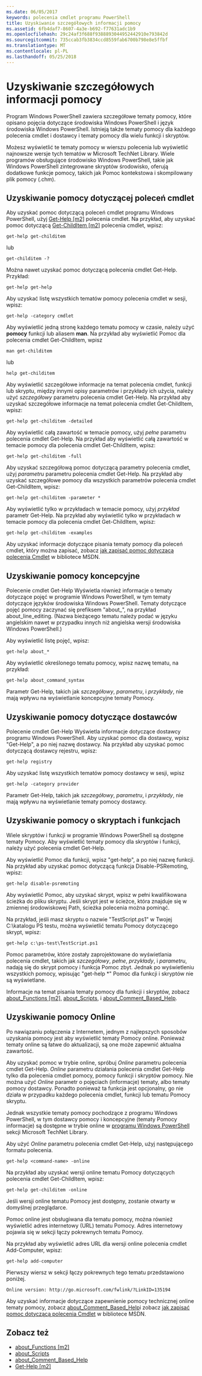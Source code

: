 ```yaml
---
ms.date: 06/05/2017
keywords: polecenia cmdlet programu PowerShell
title: Uzyskiwanie szczegółowych informacji pomocy
ms.assetid: 6fb4daf7-8607-4a3e-b692-f77631adc1b9
ms.openlocfilehash: 29c24af3f688f9388893044952442910e793842d
ms.sourcegitcommit: 735ccab3fb3834ccd8559fab6700b798e8e5ffbf
ms.translationtype: MT
ms.contentlocale: pl-PL
ms.lasthandoff: 05/25/2018
---
```

# <a name="getting-detailed-help-information"></a>Uzyskiwanie szczegółowych informacji pomocy
Program Windows PowerShell zawiera szczegółowe tematy pomocy, które opisano pojęcia dotyczące środowiska Windows PowerShell i język środowiska Windows PowerShell. Istnieją także tematy pomocy dla każdego polecenia cmdlet i dostawcy i tematy pomocy dla wielu funkcji i skryptów.

Możesz wyświetlić te tematy pomocy w wierszu polecenia lub wyświetlić najnowsze wersje tych tematów w Microsoft TechNet Library. Wiele programów obsługujące środowisko Windows PowerShell, takie jak Windows PowerShell zintegrowane skryptów środowisko, oferują dodatkowe funkcje pomocy, takich jak Pomoc kontekstowa i skompilowany plik pomocy (.chm).

## <a name="getting-help-for-cmdlets"></a>Uzyskiwanie pomocy dotyczącej poleceń cmdlet
Aby uzyskać pomoc dotyczącą poleceń cmdlet programu Windows PowerShell, użyj [Get-Help [m2]](https://technet.microsoft.com/library/2d7fe1b4-0025-4580-a911-d81922dd6cd2) polecenia cmdlet. Na przykład, aby uzyskać pomoc dotyczącą [Get-ChildItem [m2]](https://technet.microsoft.com/library/4b270d63-c995-45b8-b5b4-3f8887efbfcc) polecenia cmdlet, wpisz:

```
get-help get-childitem
```

lub

```
get-childitem -?
```

Można nawet uzyskać pomoc dotyczącą polecenia cmdlet Get-Help. Przykład:

```
get-help get-help
```

Aby uzyskać listę wszystkich tematów pomocy polecenia cmdlet w sesji, wpisz:

```
get-help -category cmdlet
```

Aby wyświetlić jedną stronę każdego tematu pomocy w czasie, należy użyć **pomocy** funkcji lub aliasem **man**. Na przykład aby wyświetlić Pomoc dla polecenia cmdlet Get-ChildItem, wpisz

```
man get-childitem
```

lub

```
help get-childitem
```

Aby wyświetlić szczegółowe informacje na temat polecenia cmdlet, funkcji lub skryptu, między innymi opisy parametrów i przykłady ich użycia, należy użyć *szczegółowy* parametru polecenia cmdlet Get-Help. Na przykład aby uzyskać szczegółowe informacje na temat polecenia cmdlet Get-ChildItem, wpisz:

```
get-help get-childitem -detailed
```

Aby wyświetlić całą zawartość w temacie pomocy, użyj *pełne* parametru polecenia cmdlet Get-Help. Na przykład aby wyświetlić całą zawartość w temacie pomocy dla polecenia cmdlet Get-ChildItem, wpisz:

```
get-help get-childitem -full
```

Aby uzyskać szczegółową pomoc dotyczącą parametry polecenia cmdlet, użyj *parametru* parametru polecenia cmdlet Get-Help. Na przykład aby uzyskać szczegółowe pomocy dla wszystkich parametrów polecenia cmdlet Get-ChildItem, wpisz:

```
get-help get-childitem -parameter *
```

Aby wyświetlić tylko w przykładach w temacie pomocy, użyj *przykład* parametr Get-Help. Na przykład aby wyświetlić tylko w przykładach w temacie pomocy dla polecenia cmdlet Get-ChildItem, wpisz:

```
get-help get-childitem -examples
```

Aby uzyskać informacje dotyczące pisania tematy pomocy dla poleceń cmdlet, który można zapisać, zobacz [jak zapisać pomoc dotyczącą polecenia Cmdlet](https://go.microsoft.com/fwlink/?LinkID=123415) w bibliotece MSDN.

## <a name="getting-conceptual-help"></a>Uzyskiwanie pomocy koncepcyjne
Polecenie cmdlet Get-Help Wyświetla również informacje o tematy dotyczące pojęć w programie Windows PowerShell, w tym tematy dotyczące języków środowiska Windows PowerShell. Tematy dotyczące pojęć pomocy zaczynać się prefiksem "about_", na przykład about_line_editing. (Nazwa bieżącego tematu należy podać w języku angielskim nawet w przypadku innych niż angielska wersji środowiska Windows PowerShell.)

Aby wyświetlić listę pojęć, wpisz:

```
get-help about_*
```

Aby wyświetlić określonego tematu pomocy, wpisz nazwę tematu, na przykład:

```
get-help about_command_syntax
```

Parametr Get-Help, takich jak *szczegółowy*, *parametru*, i *przykłady*, nie mają wpływu na wyświetlanie koncepcyjne tematy Pomocy.

## <a name="getting-help-about-providers"></a>Uzyskiwanie pomocy dotyczące dostawców
Polecenie cmdlet Get-Help Wyświetla informacje dotyczące dostawcy programu Windows PowerShell. Aby uzyskać pomoc dla dostawcy, wpisz "Get-Help", a po niej nazwę dostawcy. Na przykład aby uzyskać pomoc dotyczącą dostawcy rejestru, wpisz:

```
get-help registry
```

Aby uzyskać listę wszystkich tematów pomocy dostawcy w sesji, wpisz

```
get-help -category provider
```

Parametr Get-Help, takich jak *szczegółowy*, *parametru*, i *przykłady*, nie mają wpływu na wyświetlanie tematy pomocy dostawcy.

## <a name="getting-help-about-scripts-and-functions"></a>Uzyskiwanie pomocy o skryptach i funkcjach
Wiele skryptów i funkcji w programie Windows PowerShell są dostępne tematy Pomocy. Aby wyświetlić tematy pomocy dla skryptów i funkcji, należy użyć polecenia cmdlet Get-Help.

Aby wyświetlić Pomoc dla funkcji, wpisz "get-help", a po niej nazwę funkcji. Na przykład aby uzyskać pomoc dotyczącą funkcja Disable-PSRemoting, wpisz:

```
get-help disable-psremoting
```

Aby wyświetlić Pomoc, aby uzyskać skrypt, wpisz w pełni kwalifikowana ścieżka do pliku skryptu. Jeśli skrypt jest w ścieżce, która znajduje się w zmiennej środowiskowej Path, ścieżka polecenia można pominąć.

Na przykład, jeśli masz skryptu o nazwie "TestScript.ps1" w Twojej C:\\katalogu PS testu, można wyświetlić tematu Pomocy dotyczącego skrypt, wpisz:

```
get-help c:\ps-test\TestScript.ps1
```

Pomoc parametrów, które zostały zaprojektowane do wyświetlania polecenia cmdlet, takich jak *szczegółowy*, *pełne*, *przykłady*, i *parametru*, nadają się do skrypt pomocy i funkcja Pomoc zbyt. Jednak po wyświetleniu wszystkich pomocy, wpisując "get-help \*" Pomoc dla funkcji i skryptów nie są wyświetlane.

Informacje na temat pisania tematy pomocy dla funkcji i skryptów, zobacz [about_Functions [m2]](https://technet.microsoft.com/library/61d40692-5300-4de9-a9b5-bae31815e105), [about_Scripts](https://technet.microsoft.com/library/7dc08334-dcfe-450b-b949-0554855623af), i [about_Comment_Based_Help](https://technet.microsoft.com/library/99a81ccc-21a0-49ec-a1b3-9efe2b4c0bbf).

## <a name="getting-help-online"></a>Uzyskiwanie pomocy Online
Po nawiązaniu połączenia z Internetem, jednym z najlepszych sposobów uzyskania pomocy jest aby wyświetlić tematy Pomocy online. Ponieważ tematy online są łatwe do aktualizacji, są one może zapewnić aktualna zawartość.

Aby uzyskać pomoc w trybie online, spróbuj *Online* parametru polecenia cmdlet Get-Help. *Online* parametru działania polecenia cmdlet Get-Help tylko dla polecenia cmdlet pomocy, pomocy funkcji i skryptów pomocy. Nie można użyć *Online* parametr o pojęciach (informacje) tematy, albo tematy pomocy dostawcy. Ponadto ponieważ ta funkcja jest opcjonalny, go nie działa w przypadku każdego polecenia cmdlet, funkcji lub tematu Pomocy skryptu.

Jednak wszystkie tematy pomocy pochodzące z programu Windows PowerShell, w tym dostawcy pomocy i koncepcyjne (tematy Pomocy informacje) są dostępne w trybie online w [programu Windows PowerShell](http://go.microsoft.com/fwlink/?LinkID=107116) sekcji Microsoft TechNet Library.

Aby użyć *Online* parametru polecenia cmdlet Get-Help, użyj następującego formatu polecenia.

```
get-help <command-name> -online
```

Na przykład aby uzyskać wersji online tematu Pomocy dotyczących polecenia cmdlet Get-ChildItem, wpisz:

```
get-help get-childitem -online
```

Jeśli wersji online tematu Pomocy jest dostępny, zostanie otwarty w domyślnej przeglądarce.

Pomoc online jest obsługiwana dla tematu pomocy, można również wyświetlić adres internetowy (URL) tematu Pomocy. Adres internetowy pojawia się w sekcji łączy pokrewnych tematu Pomocy.

Na przykład aby wyświetlić adres URL dla wersji online polecenia cmdlet Add-Computer, wpisz:

```
get-help add-computer
```

Pierwszy wiersz w sekcji łączy pokrewnych tego tematu przedstawiono poniżej.

```
Online version: http://go.microsoft.com/fwlink/?LinkID=135194
```

Aby uzyskać informacje dotyczące zapewnienie pomocy technicznej online tematy pomocy, zobacz [about_Comment_Based_Help](https://technet.microsoft.com/library/99a81ccc-21a0-49ec-a1b3-9efe2b4c0bbf)i zobacz [jak zapisać pomoc dotyczącą polecenia Cmdlet](https://go.microsoft.com/fwlink/?LinkID=123415) w bibliotece MSDN.

## <a name="see-also"></a>Zobacz też
- [about_Functions [m2]](https://technet.microsoft.com/library/61d40692-5300-4de9-a9b5-bae31815e105)
- [about_Scripts](https://technet.microsoft.com/library/7dc08334-dcfe-450b-b949-0554855623af)
- [about_Comment_Based_Help](https://technet.microsoft.com/library/99a81ccc-21a0-49ec-a1b3-9efe2b4c0bbf)
- [Get-Help [m2]](https://technet.microsoft.com/library/2d7fe1b4-0025-4580-a911-d81922dd6cd2)